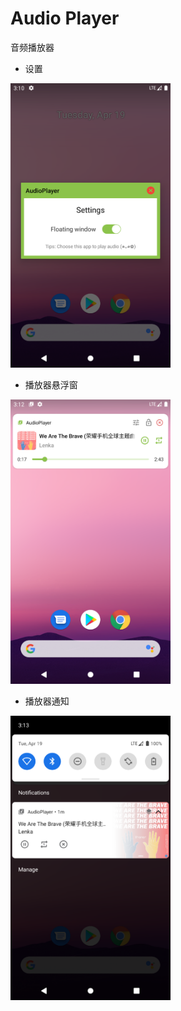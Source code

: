 # Audio Player

音频播放器

- 设置

<img src="./screenshots/settings.png" alt="settings" width="256">

- 播放器悬浮窗

<img src="./screenshots/floating-window.png" alt="floating-window" width="256">

- 播放器通知

<img src="./screenshots/notification.png" alt="notification" width="256">
